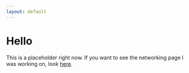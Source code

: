 ```yaml
---
layout: default
---
```


# Hello

This is a placeholder right now. If you want to see the networking page I was working on, look [here](/networking).
